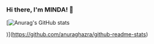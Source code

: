 <div>
<h3>
Hi there, I'm MINDA! 👋
</h3>
</div>

[![Anurag's GitHub stats](https://github-readme-stats.vercel.app/api?username=MINDA01&show_icons=true&theme=dark?&count_private=true )

)](https://github.com/anuraghazra/github-readme-stats)
